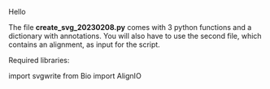 Hello



The file **create_svg_20230208.py** comes with 3 python functions and a dictionary with annotations.
You will also have to use the second file, which contains an alignment, as input for the script.

Required libraries:

import svgwrite
from Bio import AlignIO


